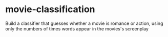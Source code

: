 # movie-classification
Build a classifier that guesses whether a movie is romance or action, using only the numbers of times words appear in the movies's screenplay
